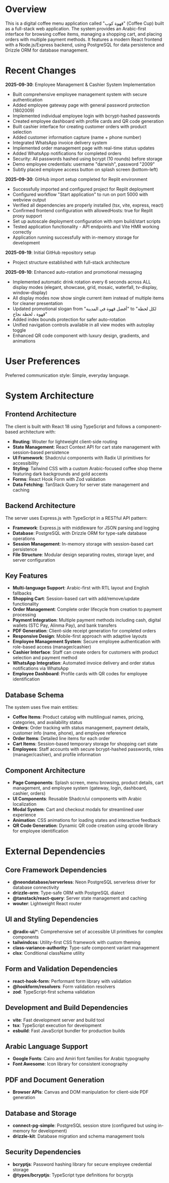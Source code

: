 # Overview

This is a digital coffee menu application called "قهوة كوب" (Coffee Cup) built as a full-stack web application. The system provides an Arabic-first interface for browsing coffee items, managing a shopping cart, and placing orders with multiple payment methods. It features a modern React frontend with a Node.js/Express backend, using PostgreSQL for data persistence and Drizzle ORM for database management.

# Recent Changes

**2025-09-30**: Employee Management & Cashier System Implementation
- Built comprehensive employee management system with secure authentication
- Added employee gateway page with general password protection (1802009)
- Implemented individual employee login with bcrypt-hashed passwords
- Created employee dashboard with profile cards and QR code generation
- Built cashier interface for creating customer orders with product selection
- Added customer information capture (name + phone number)
- Integrated WhatsApp invoice delivery system
- Implemented order management page with real-time status updates
- Added WhatsApp notifications for completed orders
- Security: All passwords hashed using bcrypt (10 rounds) before storage
- Demo employee credentials: username "darwish", password "2009"
- Subtly placed employee access button on splash screen (bottom-left)

**2025-09-30**: GitHub import setup completed for Replit environment
- Successfully imported and configured project for Replit deployment
- Configured workflow "Start application" to run on port 5000 with webview output
- Verified all dependencies are properly installed (tsx, vite, express, react)
- Confirmed frontend configuration with allowedHosts: true for Replit proxy support
- Set up autoscale deployment configuration with npm build/start scripts
- Tested application functionality - API endpoints and Vite HMR working correctly
- Application running successfully with in-memory storage for development

**2025-09-19**: Initial GitHub repository setup
- Project structure established with full-stack architecture

**2025-09-10**: Enhanced auto-rotation and promotional messaging
- Implemented automatic drink rotation every 6 seconds across ALL display modes (elegant, showcase, grid, mosaic, waterfall, tv-display, window-display)
- All display modes now show single current item instead of multiple items for cleaner presentation
- Updated promotional slogan from "أفضل قهوة في المدينة" to "لكل لحظة قهوة ، لحظة نجاح"
- Added index bounds protection for safer auto-rotation
- Unified navigation controls available in all view modes with autoplay toggle
- Enhanced QR code component with luxury design, gradients, and animations

# User Preferences

Preferred communication style: Simple, everyday language.

# System Architecture

## Frontend Architecture
The client is built with React 18 using TypeScript and follows a component-based architecture with:
- **Routing**: Wouter for lightweight client-side routing
- **State Management**: React Context API for cart state management with session-based persistence
- **UI Framework**: Shadcn/ui components with Radix UI primitives for accessibility
- **Styling**: Tailwind CSS with a custom Arabic-focused coffee shop theme featuring dark backgrounds and gold accents
- **Forms**: React Hook Form with Zod validation
- **Data Fetching**: TanStack Query for server state management and caching

## Backend Architecture
The server uses Express.js with TypeScript in a RESTful API pattern:
- **Framework**: Express.js with middleware for JSON parsing and logging
- **Database**: PostgreSQL with Drizzle ORM for type-safe database operations
- **Session Management**: In-memory storage with session-based cart persistence
- **File Structure**: Modular design separating routes, storage layer, and server configuration

## Key Features
- **Multi-language Support**: Arabic-first with RTL layout and English fallbacks
- **Shopping Cart**: Session-based cart with add/remove/update functionality
- **Order Management**: Complete order lifecycle from creation to payment processing
- **Payment Integration**: Multiple payment methods including cash, digital wallets (STC Pay, Alinma Pay), and bank transfers
- **PDF Generation**: Client-side receipt generation for completed orders
- **Responsive Design**: Mobile-first approach with adaptive layouts
- **Employee Management System**: Secure employee authentication with role-based access (manager/cashier)
- **Cashier Interface**: Staff can create orders for customers with product selection and payment method
- **WhatsApp Integration**: Automated invoice delivery and order status notifications via WhatsApp
- **Employee Dashboard**: Profile cards with QR codes for employee identification

## Database Schema
The system uses five main entities:
- **Coffee Items**: Product catalog with multilingual names, pricing, categories, and availability status
- **Orders**: Order tracking with status management, payment details, customer info (name, phone), and employee reference
- **Order Items**: Detailed line items for each order
- **Cart Items**: Session-based temporary storage for shopping cart state
- **Employees**: Staff accounts with secure bcrypt-hashed passwords, roles (manager/cashier), and profile information

## Component Architecture
- **Page Components**: Splash screen, menu browsing, product details, cart management, and employee system (gateway, login, dashboard, cashier, orders)
- **UI Components**: Reusable Shadcn/ui components with Arabic localization
- **Modal System**: Cart and checkout modals for streamlined user experience
- **Animation**: CSS animations for loading states and interactive feedback
- **QR Code Generation**: Dynamic QR code creation using qrcode library for employee identification

# External Dependencies

## Core Framework Dependencies
- **@neondatabase/serverless**: Neon PostgreSQL serverless driver for database connectivity
- **drizzle-orm**: Type-safe ORM with PostgreSQL dialect
- **@tanstack/react-query**: Server state management and caching
- **wouter**: Lightweight React router

## UI and Styling Dependencies
- **@radix-ui/***: Comprehensive set of accessible UI primitives for complex components
- **tailwindcss**: Utility-first CSS framework with custom theming
- **class-variance-authority**: Type-safe component variant management
- **clsx**: Conditional className utility

## Form and Validation Dependencies
- **react-hook-form**: Performant form library with validation
- **@hookform/resolvers**: Form validation resolvers
- **zod**: TypeScript-first schema validation

## Development and Build Dependencies
- **vite**: Fast development server and build tool
- **tsx**: TypeScript execution for development
- **esbuild**: Fast JavaScript bundler for production builds

## Arabic Language Support
- **Google Fonts**: Cairo and Amiri font families for Arabic typography
- **Font Awesome**: Icon library for consistent iconography

## PDF and Document Generation
- **Browser APIs**: Canvas and DOM manipulation for client-side PDF generation

## Database and Storage
- **connect-pg-simple**: PostgreSQL session store (configured but using in-memory for development)
- **drizzle-kit**: Database migration and schema management tools

## Security Dependencies
- **bcryptjs**: Password hashing library for secure employee credential storage
- **@types/bcryptjs**: TypeScript type definitions for bcryptjs